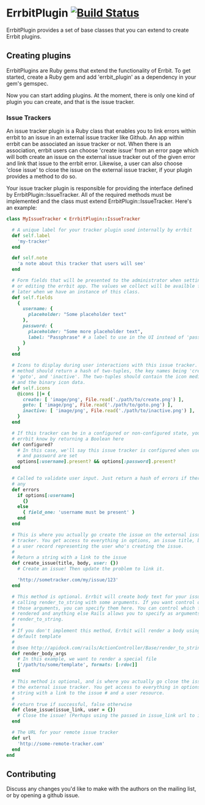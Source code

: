 # ErrbitPlugin [![Build Status](https://travis-ci.org/errbit/errbit_plugin.svg?branch=master)](https://travis-ci.org/errbit/errbit_plugin)

ErrbitPlugin provides a set of base classes that you can extend to create
Errbit plugins.

## Creating plugins

ErrbitPlugins are Ruby gems that extend the functionality of Errbit. To get
started, create a Ruby gem and add 'errbit_plugin' as a dependency in your
gem's gemspec.

Now you can start adding plugins. At the moment, there is only one kind of
plugin you can create, and that is the issue tracker.

### Issue Trackers

An issue tracker plugin is a Ruby class that enables you to link errors within
errbit to an issue in an external issue tracker like Github. An app within
errbit can be associated an issue tracker or not. When there is an association,
errbit users can choose 'create issue' from an error page which will both
create an issue on the external issue tracker out of the given error and link
that issue to the errbit error. Likewise, a user can also choose 'close issue'
to close the issue on the external issue tracker, if your plugin provides a 
method to do so.

Your issue tracker plugin is responsible for providing the interface defined by
ErrbitPlugin::IssueTracker. All of the required methods must be implemented and
the class must extend ErrbitPlugin::IssueTracker. Here's an example:

```ruby
class MyIssueTracker < ErrbitPlugin::IssueTracker

  # A unique label for your tracker plugin used internally by errbit
  def self.label
    'my-tracker'
  end

  def self.note
    'a note about this tracker that users will see'
  end

  # Form fields that will be presented to the administrator when setting up
  # or editing the errbit app. The values we collect will be availble for use
  # later when we have an instance of this class.
  def self.fields
    {
      username: {
        placeholder: "Some placeholder text"
      },
      password: {
        placeholder: "Some more placeholder text",
        label: "Passphrase" # a label to use in the UI instead of 'password'
      }
    }
  end

  # Icons to display during user interactions with this issue tracker. This
  # method should return a hash of two-tuples, the key names being 'create',
  # 'goto', and 'inactive'. The two-tuples should contain the icon media type
  # and the binary icon data.
  def self.icons
    @icons ||= {
      create: [ 'image/png', File.read('./path/to/create.png') ],
      goto: [ 'image/png', File.read('./path/to/goto.png') ],
      inactive: [ 'image/png', File.read('./path/to/inactive.png') ],
    }
  end

  # If this tracker can be in a configured or non-configured state, you can let
  # errbit know by returning a Boolean here
  def configured?
    # In this case, we'll say this issue tracker is configured when username
    # and password are set
    options[:username].present? && options[:password].present?
  end

  # Called to validate user input. Just return a hash of errors if there are
  # any
  def errors
    if options[:username]
      {}
    else
      { field_one: 'username must be present' }
    end
  end

  # This is where you actually go create the issue on the external issue
  # tracker. You get access to everything in options, an issue title, body and
  # a user record representing the user who's creating the issue.
  #
  # Return a string with a link to the issue
  def create_issue(title, body, user: {})
    # Create an issue! Then update the problem to link it.

    'http://sometracker.com/my/issue/123'
  end

  # This method is optional. Errbit will create body text for your issue by
  # calling render_to_string with some arguments. If you want control over
  # those arguments, you can specify them here. You can control which file is
  # rendered and anything else Rails allows you to specify as arguments in
  # render_to_string.
  #
  # If you don't implement this method, Errbit will render a body using a
  # default template
  #
  # @see http://apidock.com/rails/ActionController/Base/render_to_string
  def render_body_args
    # In this example, we want to render a special file
    ['/path/to/some/template', formats: [:rdoc]]
  end

  # This method is optional, and is where you actually go close the issue on
  # the external issue tracker. You get access to everything in options, a
  # string with a link to the issue # and a user resource.
  #
  # return true if successful, false otherwise
  def close_issue(issue_link, user = {})
    # Close the issue! (Perhaps using the passed in issue_link url to identify it.)
  end

  # The URL for your remote issue tracker
  def url
    'http://some-remote-tracker.com'
  end
end
```

## Contributing

Discuss any changes you'd like to make with the authors on the mailing list, or
by opening a github issue.
